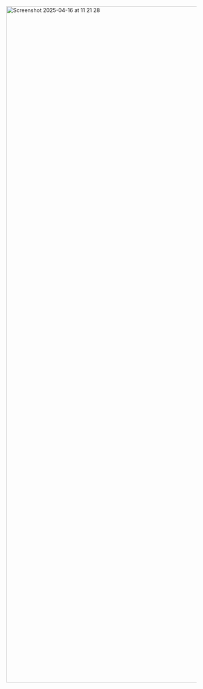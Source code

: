 <img width="1792" alt="Screenshot 2025-04-16 at 11 21 28" src="https://github.com/user-attachments/assets/6f166c57-0bb2-4d6b-a03c-262088023dfe" />
